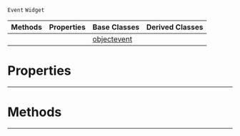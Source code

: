  `Event` `Widget`



|Methods|Properties|Base Classes|Derived Classes|
|---|---|---|---|
| | |[objectevent](https://github.com/dragonCASTjosh/PlasmaDocs/blob/master/code_reference/class_reference/objectevent.markdown)| |


 #  Properties


---  
 #  Methods


---  
 

 